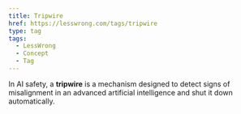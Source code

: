 ```yaml
---
title: Tripwire
href: https://lesswrong.com/tags/tripwire
type: tag
tags:
  - LessWrong
  - Concept
  - Tag
---
```


In AI safety, a **tripwire** is a mechanism designed to detect signs of misalignment in an advanced artificial intelligence and shut it down automatically.